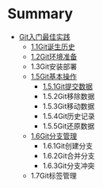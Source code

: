 # Summary

* [Git入门最佳实践](README.md)
   * [1.1Git诞生历史](11gitdan_sheng_li_shi.md)
   * [1.2Git环境准备](12githuan_jing_zhun_bei.md)
   * 1.3Git安装部署
   * [1.5Git基本操作](gitji_ben_cao_zuo.md)
       * [1.5.1Git提交数据](151gitti_jiao_shu_ju.md)
       * 1.5.2Git移除数据
       * 1.5.3Git移动数据
       * 1.5.4Git历史记录
       * 1.5.5Git还原数据
   * [1.6Git分支管理](16gitguan_li_fen_zhi_jie_gou.md)
       * 1.6.1Git创建分支
       * 1.6.2Git合并分支
       * 1.6.3Git分支冲突
   * 1.7Git标签管理

